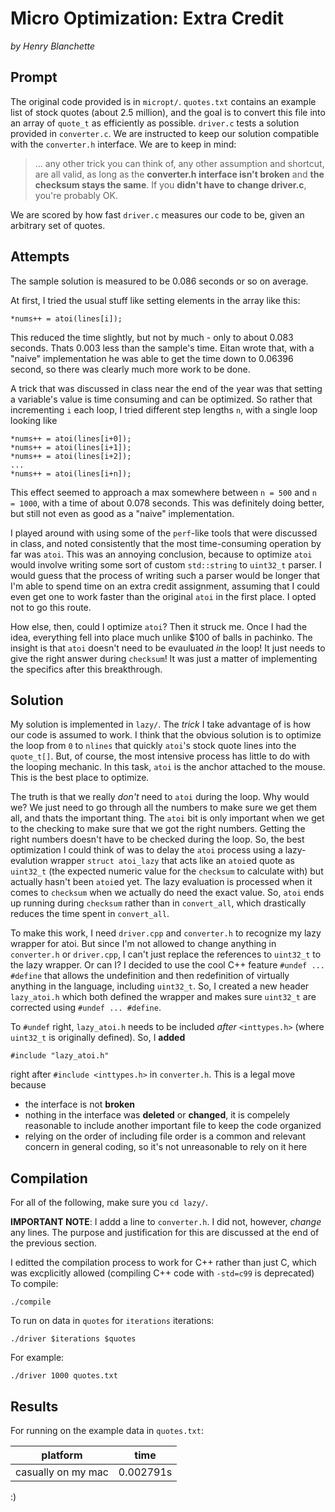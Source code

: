 # Micro Optimization: Extra Credit

_by Henry Blanchette_

## Prompt

The original code provided is in `micropt/`. `quotes.txt` contains an example list of stock quotes (about 2.5 million), and the goal is to convert this file into an array of `quote_t` as efficiently as possible. `driver.c` tests a solution provided in `converter.c`. We are instructed to keep our solution compatible with the `converter.h` interface. We are to keep in mind:

> ... any other trick you can think of, any other assumption and shortcut, are all valid, as long as the **converter.h interface isn't broken** and **the checksum stays the same**. If you **didn't have to change driver.c**, you're probably OK.

We are scored by how fast `driver.c` measures our code to be, given an arbitrary set of quotes.

## Attempts

The sample solution is measured to be 0.086 seconds or so on average.

At first, I tried the usual stuff like setting elements in the array like this:

    *nums++ = atoi(lines[i]);

This reduced the time slightly, but not by much - only to about 0.083 seconds. Thats 0.003 less than the sample's time. Eitan wrote that, with a "naive" implementation he was able to get the time down to 0.06396 second, so there was clearly much more work to be done.

A trick that was discussed in class near the end of the year was that setting a variable's value is time consuming and can be optimized. So rather that incrementing `i` each loop, I tried different step lengths `n`, with a single loop looking like

    *nums++ = atoi(lines[i+0]);
    *nums++ = atoi(lines[i+1]);
    *nums++ = atoi(lines[i+2]);
    ...
    *nums++ = atoi(lines[i+n]);

This effect seemed to approach a max somewhere between `n = 500` and `n = 1000`, with a time of about 0.078 seconds. This was definitely doing better, but still not even as good as a "naive" implementation.

I played around with using some of the `perf`-like tools that were discussed in class, and noted consistently that the most time-consuming operation by far was `atoi`. This was an annoying conclusion, because to optimize `atoi` would involve writing some sort of custom `std::string` to `uint32_t` parser. I would guess that the process of writing such a parser would be longer that I'm able to spend time on an extra credit assignment, assuming that I could even get one to work faster than the original `atoi` in the first place. I opted not to go this route.

How else, then, could I optimize `atoi`? Then it struck me. Once I had the idea, everything fell into place much unlike $100 of balls in pachinko. The insight is that `atoi` doesn't need to be evauluated _in_ the loop! It just needs to give the right answer during `checksum`! It was just a matter of implementing the specifics after this breakthrough.

## Solution

My solution is implemented in `lazy/`. The _trick_ I take advantage of is how our code is assumed to work. I think that the obvious solution is to optimize the loop from `0` to `nlines` that quickly `atoi`'s stock quote lines into the `quote_t[]`. But, of course, the most intensive process has little to do with the looping mechanic. In this task, `atoi` is the anchor attached to the mouse. This is the best place to optimize.

The truth is that we really _don't_ need to `atoi` during the loop. Why would we? We just need to go through all the numbers to make sure we get them all, and thats the important thing. The `atoi` bit is only important when we get to the checking to make sure that we got the right numbers. Getting the right numbers doesn't have to be checked during the loop. So, the best optimization I could think of was to delay the `atoi` process using a lazy-evalution wrapper `struct atoi_lazy` that acts like an `atoi`ed quote as `uint32_t` (the expected numeric value for the `checksum` to calculate with) but actually hasn't been `atoi`ed yet. The lazy evaluation is processed when it comes to `checksum` when we actually do need the exact value. So, `atoi` ends up running  during `checksum` rather than in `convert_all`, which drastically reduces the time spent in `convert_all`.

To make this work, I need `driver.cpp` and `converter.h` to recognize my lazy wrapper for atoi. But since I'm not allowed to change anything in `converter.h` or `driver.cpp`, I can't just replace the references to `uint32_t` to the lazy wrapper. Or can I? I decided to use the cool C++ feature `#undef ... #define` that allows the undefinition and then redefinition of virtually anything in the language, including `uint32_t`. So, I created a new header `lazy_atoi.h` which both defined the wrapper and makes sure `uint32_t` are corrected using `#undef ... #define`. 

To `#undef` right, `lazy_atoi.h` needs to be included _after_ `<inttypes.h>` (where `uint32_t` is originally defined). So, I **added**

    #include "lazy_atoi.h"

right after `#include <inttypes.h>` in `converter.h`. This is a legal move because
- the interface is not **broken**
- nothing in the interface was **deleted** or **changed**, it is compelely reasonable to include another important file to keep the code organized
- relying on the order of including file order is a common and relevant concern in general coding, so it's not unreasonable to rely on it here



## Compilation

For all of the following, make sure you `cd lazy/`.

**IMPORTANT NOTE**: I addd a line to `converter.h`. I did not, however, _change_ any lines. The purpose and justification for this are discussed at the end of the previous section.

I editted the compilation process to work for C++ rather than just C, which was excplicitly allowed (compiling C++ code with `-std=c99` is deprecated) To compile:

    ./compile

To run on data in `quotes` for `iterations` iterations:

    ./driver $iterations $quotes

For example:
    
    ./driver 1000 quotes.txt

## Results

For running on the example data in `quotes.txt`:

| platform | time |
|---|---|
| casually on my mac | 0.002791s |

:)
